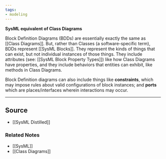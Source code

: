 ```yaml
---
tags:
- modeling
---
```

**SysML equivalent of Class Diagrams**

Block Definition Diagrams (BDDs) are essentially exactly the same as [[Class Diagrams]]. But, rather than Classes (a software-specific term), BDDs represent [[SysML Blocks]]. They represent the kinds of things that can exist, but not individual instances of those things. They include attributes (see: [[SysML Block Property Types]]) like how Class Diagrams have properties, and they include behaviors that entities can exhibit, like methods in Class Diagrams.

Block Definition diagrams can also include things like **constraints**, which may impose rules about valid configurations of block instances; and **ports** which are places/interfaces wherein interactions may occur. 

---

## Source
- [[SysML Distilled]]

### Related Notes
- [[SysML]] 
- [[Class Diagrams]]